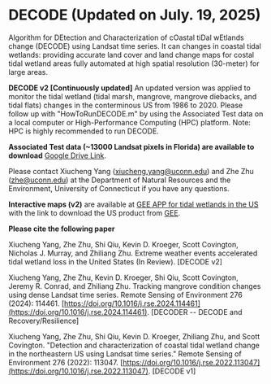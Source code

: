 # DECODE (Updated on July. 19, 2025)
Algorithm for DEtection and Characterization of cOastal tiDal wEtlands change (DECODE) using Landsat time series. It can changes in coastal tidal wetlands: providing accurate land cover and land change maps for costal tidal wetland areas fully automated at high spatial resolution (30-meter) for large areas. 

**DECODE v2 [Continuously updated]** An updated version was applied to monitor the tidal wetland (tidal marsh, mangrove, mangrove diebacks, and tidal flats) changes in the conterminous US from 1986 to 2020. Please follow up with "HowToRunDECODE.m" by using the Associated Test data on a local computer or High-Performance Computing (HPC) platform. Note: HPC is highly recommended to run DECODE. 

**Associated Test data (~13000 Landsat pixels in Florida) are available to download** [Google Drive Link](https://drive.google.com/file/d/1EmOLwQ4Do8LgHNfZK3Zcm8CPXOBHJbCQ/view?usp=drive_link). 

Please contact Xiucheng Yang (xiucheng.yang@uconn.edu) and Zhe Zhu (zhe@uconn.edu) at the Department of Natural Resources and the Environment, University of Connecticut if you have any questions.

**Interactive maps (v2)** are available at [GEE APP for tidal wetlands in the US](https://gers.users.earthengine.app/view/tidalwetlandcover) with the link to download the US product from [GEE](https://code.earthengine.google.com/b0a479163d67640ee01c053f095e40c0). 

**Please cite the following paper** 

Xiucheng Yang, Zhe Zhu, Shi Qiu, Kevin D. Kroeger, Scott Covington, Nicholas J. Murray, and Zhiliang Zhu. Extreme weather events accelerated tidal wetland loss in the United States (In Review). [DECODE v2]

Xiucheng Yang, Zhe Zhu, Kevin D. Kroeger, Shi Qiu, Scott Covington, Jeremy R. Conrad, and Zhiliang Zhu. Tracking mangrove condition changes using dense Landsat time series. Remote Sensing of Environment 276 (2024): 114461. [https://doi.org/10.1016/j.rse.2024.114461](https://doi.org/10.1016/j.rse.2024.114461). [DECODER -- DECODE and Recovery/Resilience]

Xiucheng Yang, Zhe Zhu, Shi Qiu, Kevin D. Kroeger, Zhiliang Zhu, and Scott Covington. "Detection and characterization of coastal tidal wetland change in the northeastern US using Landsat time series." Remote Sensing of Environment 276 (2022): 113047. [https://doi.org/10.1016/j.rse.2022.113047](https://doi.org/10.1016/j.rse.2022.113047). [DECODE v1]

